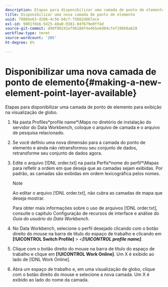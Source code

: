 ```yaml
---
description: Etapas para disponibilizar uma camada de ponto de elemento para exibição na visualização de globo.
title: Disponibilizar uma nova camada de ponto de elemento
uuid: 7880de63-d206-4c56-b8cf-75882d867ace
exl-id: 9001f6b6-5d25-48a0-9381-04f679e0ff4d
source-git-commit: d9df90242ef96188f4e4b5e6d04cfef196b0a628
workflow-type: tm+mt
source-wordcount: '205'
ht-degree: 6%

---
```


# Disponibilizar uma nova camada de ponto de elemento{#making-a-new-element-point-layer-available}

Etapas para disponibilizar uma camada de ponto de elemento para exibição na visualização de globo.

1. Na pasta Profiles\*profile name*\Maps no diretório de instalação do servidor do Data Workbench, coloque o arquivo de camada e o arquivo de pesquisa relacionado.
1. Se você definiu uma nova dimensão para a camada do ponto de elemento e ainda não retransformou seu conjunto de dados, retransforme seu conjunto de dados agora.
1. Edite o arquivo [!DNL order.txt] na pasta Perfis\*nome do perfil*\Mapas para refletir a ordem em que deseja que as camadas sejam exibidas. Por padrão, as camadas são exibidas em ordem lexicográfica pelos nomes.

   >[!NOTE]
   >
   >Ao editar o arquivo [!DNL order.txt], não cubra as camadas de mapa que deseja mostrar.

   Para obter mais informações sobre o uso de arquivos [!DNL order.txt], consulte o capítulo Configuração de recursos de interface e análise do *Guia do usuário do Data Workbench*.

1. No Data Workbench, selecione o perfil desejado clicando com o botão direito do mouse na barra de título do espaço de trabalho e clicando em **[!UICONTROL Switch Profile]** > *&lt;**[!UICONTROL profile name]***.
1. Clique com o botão direito do mouse na barra de título do espaço de trabalho e clique em **[!UICONTROL Work Online]**. Um X é exibido ao lado de [!DNL Work Online].
1. Abra um espaço de trabalho e, em uma visualização de globo, clique com o botão direito do mouse e selecione a nova camada. Um X é exibido ao lado do nome da camada.
